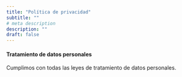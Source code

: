 ```yaml
---
title: "Política de privacidad"
subtitle: ""
# meta description
description: ""
draft: false
---
```


#### Tratamiento de datos personales

Cumplimos con todas las leyes de tratamiento de datos personales.